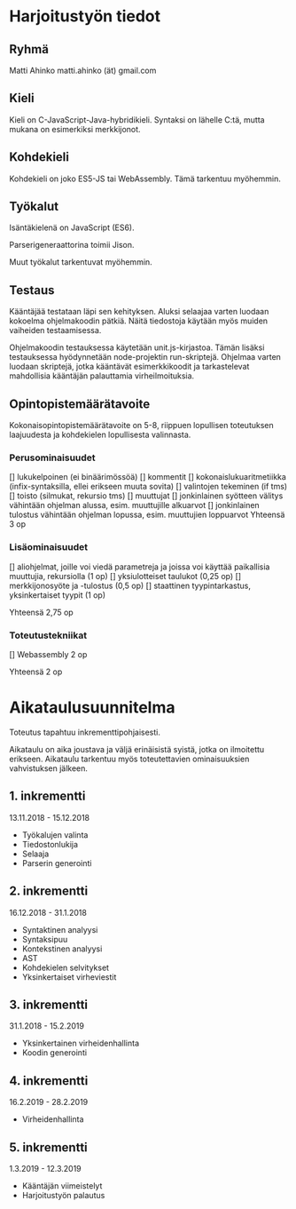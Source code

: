 # Harjoitustyön tiedot

## Ryhmä
Matti Ahinko
matti.ahinko (ät) gmail.com

## Kieli

Kieli on C-JavaScript-Java-hybridikieli. Syntaksi on lähelle C:tä, mutta mukana
on esimerkiksi merkkijonot.

## Kohdekieli

Kohdekieli on joko ES5-JS tai WebAssembly. Tämä tarkentuu myöhemmin.

## Työkalut

Isäntäkielenä on JavaScript (ES6).

Parserigeneraattorina toimii Jison.

Muut työkalut tarkentuvat myöhemmin.

## Testaus

Kääntäjää testataan läpi sen kehityksen. Aluksi selaajaa varten luodaan kokoelma
ohjelmakoodin pätkiä. Näitä tiedostoja käytään myös muiden vaiheiden
testaamisessa.

Ohjelmakoodin testauksessa käytetään unit.js-kirjastoa. Tämän lisäksi
testauksessa hyödynnetään node-projektin run-skriptejä. Ohjelmaa varten luodaan
skriptejä, jotka kääntävät esimerkkikoodit ja tarkastelevat mahdollisia
kääntäjän palauttamia virheilmoituksia.

## Opintopistemäärätavoite

Kokonaisopintopistemäärätavoite on 5-8, riippuen lopullisen toteutuksen
laajuudesta ja kohdekielen lopullisesta valinnasta.

### Perusominaisuudet

[] lukukelpoinen (ei binäärimössöä)
[] kommentit
[] kokonaislukuaritmetiikka (infix-syntaksilla, ellei erikseen muuta sovita)
[] valintojen tekeminen (if tms)
[] toisto (silmukat, rekursio tms)
[] muuttujat
[] jonkinlainen syötteen välitys vähintään ohjelman alussa, esim. muuttujille
   alkuarvot
[] jonkinlainen tulostus vähintään ohjelman lopussa, esim. muuttujien
   loppuarvot
Yhteensä 3 op

### Lisäominaisuudet

[] aliohjelmat, joille voi viedä parametreja ja joissa voi käyttää paikallisia
   muuttujia, rekursiolla (1 op)
[] yksiulotteiset taulukot (0,25 op)
[] merkkijonosyöte ja -tulostus (0,5 op)
[] staattinen tyypintarkastus, yksinkertaiset tyypit (1 op)

Yhteensä 2,75 op

### Toteutustekniikat

[] Webassembly 2 op

Yhteensä 2 op

# Aikataulusuunnitelma

Toteutus tapahtuu inkrementtipohjaisesti.

Aikataulu on aika joustava ja väljä erinäisistä syistä, jotka on ilmoitettu
erikseen. Aikataulu tarkentuu myös toteutettavien ominaisuuksien vahvistuksen
jälkeen.

## 1. inkrementti

13.11.2018 - 15.12.2018

- Työkalujen valinta
- Tiedostonlukija
- Selaaja
- Parserin generointi

## 2. inkrementti

16.12.2018 - 31.1.2018

- Syntaktinen analyysi
- Syntaksipuu
- Kontekstinen analyysi
- AST
- Kohdekielen selvitykset
- Yksinkertaiset virheviestit

## 3. inkrementti

31.1.2018 - 15.2.2019

- Yksinkertainen virheidenhallinta
- Koodin generointi

## 4. inkrementti

16.2.2019 - 28.2.2019

- Virheidenhallinta

## 5. inkrementti

1.3.2019 - 12.3.2019

- Kääntäjän viimeistelyt
- Harjoitustyön palautus
